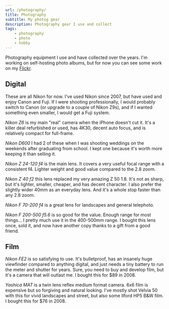 ```yaml
---
url: /photography/
title: Photography
subtitle: My photog gear
description: Photography gear I use and collect
tags:
    - photography
    - photo
    - hobby
---
```


Photography equipment I use and have collected over the years. I'm working on self-hosting photo albums, but for now you can see some work on my [Flickr](https://www.flickr.com/people/lzemella/). 

<section>

## Digital

These are all Nikon for now. I've used Nikon since 2007, but have used and enjoy Canon and Fuji. If I were shooting professionally, I would probably switch to Canon (or upgrade to a couple of Nikon Z9s), and if I wanted something even smaller, I would get a Fuji system. 

_Nikon Z6_ is my main "real" camera when the iPhone doesn't cut it. It's a killer deal refurbished or used, has 4K30, decent auto focus, and is relatively compact for full-frame. 

_Nikon D600_ I had 2 of these when I was shooting weddings on the weekends after graduating from school. I kept one because it's worth more keeping it than selling it. 

_Nikon Z 24-120 f4_ is the main lens. It covers a very useful focal range with a consistent f4. Lighter weight and good value compared to the 2.8 zoom. 

_Nikon Z 40 f2_ this lens replaced my very amazing Z 50 1.8. It's not as sharp, but it's lighter, smaller, cheaper, and has decent character. I also prefer the slightly wider 40mm as an everyday lens. And it's a whole stop faster than any 2.8 zoom. 

_Nikon F 70-200 f4_ is a great lens for landscapes and general telephoto. 

_Nikon F 200-500 f5.6_ is so good for the value. Enough range for most things... I pretty much use it in the 400-500mm range. I bought this lens once, sold it, and now have another copy thanks to a gift from a good friend. 

</section><section>

## Film

_Nikon FE2_ is so satisfying to use. It's bulletproof, has an insanely huge viewfinder compared to anything digital, and just needs a tiny battery to run the meter and shutter for years. Sure, you need to buy and develop film, but it's a camera that will outlast me. I bought this for $89 in 2008. 

_Yashica MAT_ is a twin lens reflex medium format camera. 6x6 film is expensive but so forgiving and natural looking. I've mostly shot Velvia 50 with this for vivid landscapes and street, but also some Ilford HP5 B&W film.  I bought this for $76 in 2008. 

</section>